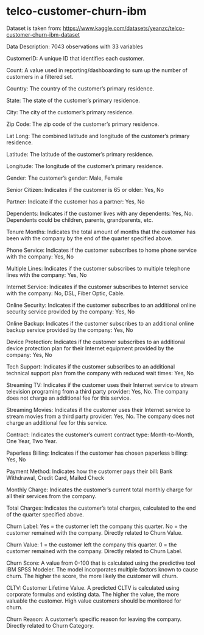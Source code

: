 # telco-customer-churn-ibm
Dataset is taken from: https://www.kaggle.com/datasets/yeanzc/telco-customer-churn-ibm-dataset

Data Description:
7043 observations with 33 variables

CustomerID: A unique ID that identifies each customer.

Count: A value used in reporting/dashboarding to sum up the number of customers in a filtered set.

Country: The country of the customer’s primary residence.

State: The state of the customer’s primary residence.

City: The city of the customer’s primary residence.

Zip Code: The zip code of the customer’s primary residence.

Lat Long: The combined latitude and longitude of the customer’s primary residence.

Latitude: The latitude of the customer’s primary residence.

Longitude: The longitude of the customer’s primary residence.

Gender: The customer’s gender: Male, Female

Senior Citizen: Indicates if the customer is 65 or older: Yes, No

Partner: Indicate if the customer has a partner: Yes, No

Dependents: Indicates if the customer lives with any dependents: Yes, No. Dependents could be children, parents, grandparents, etc.

Tenure Months: Indicates the total amount of months that the customer has been with the company by the end of the quarter specified above.

Phone Service: Indicates if the customer subscribes to home phone service with the company: Yes, No

Multiple Lines: Indicates if the customer subscribes to multiple telephone lines with the company: Yes, No

Internet Service: Indicates if the customer subscribes to Internet service with the company: No, DSL, Fiber Optic, Cable.

Online Security: Indicates if the customer subscribes to an additional online security service provided by the company: Yes, No

Online Backup: Indicates if the customer subscribes to an additional online backup service provided by the company: Yes, No

Device Protection: Indicates if the customer subscribes to an additional device protection plan for their Internet equipment provided by the company: Yes, No

Tech Support: Indicates if the customer subscribes to an additional technical support plan from the company with reduced wait times: Yes, No

Streaming TV: Indicates if the customer uses their Internet service to stream television programing from a third party provider: Yes, No. The company does not charge an additional fee for this service.

Streaming Movies: Indicates if the customer uses their Internet service to stream movies from a third party provider: Yes, No. The company does not charge an additional fee for this service.

Contract: Indicates the customer’s current contract type: Month-to-Month, One Year, Two Year.

Paperless Billing: Indicates if the customer has chosen paperless billing: Yes, No

Payment Method: Indicates how the customer pays their bill: Bank Withdrawal, Credit Card, Mailed Check

Monthly Charge: Indicates the customer’s current total monthly charge for all their services from the company.

Total Charges: Indicates the customer’s total charges, calculated to the end of the quarter specified above.

Churn Label: Yes = the customer left the company this quarter. No = the customer remained with the company. Directly related to Churn Value.

Churn Value: 1 = the customer left the company this quarter. 0 = the customer remained with the company. Directly related to Churn Label.

Churn Score: A value from 0-100 that is calculated using the predictive tool IBM SPSS Modeler. The model incorporates multiple factors known to cause churn. The higher the score, the more likely the customer will churn.

CLTV: Customer Lifetime Value. A predicted CLTV is calculated using corporate formulas and existing data. The higher the value, the more valuable the customer. High value customers should be monitored for churn.

Churn Reason: A customer’s specific reason for leaving the company. Directly related to Churn Category.
